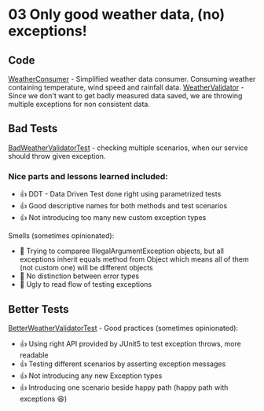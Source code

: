 # 03 Only good weather data, (no) exceptions!

## Code

[WeatherConsumer](src//main//java//io//github//javafaktura//s01e05//WeatherConsumer.java) - Simplified weather data consumer. Consuming weather containing temperature, wind speed and rainfall data.
[WeatherValidator](src//main//java//io//github//javafaktura//s01e05//WeatherValidator.java) - Since we don't want to get badly measured data saved, we are throwing multiple exceptions for non consistent data.

## Bad Tests

[BadWeatherValidatorTest](src//test//java//io//github//javafaktura//s01e05//BadWeatherValidatorTest.java) - checking multiple scenarios, when our service should throw given exception.

### Nice parts and lessons learned included:
* :+1: DDT - Data Driven Test done right using parametrized tests
* :+1: Good descriptive names for both methods and test scenarios
* :+1: Not introducing too many new custom exception types

Smells (sometimes opinionated):
* :hankey: Trying to comparee IllegalArgumentException objects, but all exceptions inherit equals method from Object which means all of them (not custom one) will be different objects
* :hankey: No distinction between error types
* :hankey: Ugly to read flow of testing exceptions


## Better Tests

[BetterWeatherValidatorTest](src//test//java//io//github//javafaktura//s01e05//BetterWeatherValidatorTest.java) -
Good practices (sometimes opinionated):
* :+1: Using right API provided by JUnit5 to test exception throws, more readable
* :+1: Testing different scenarios by asserting exception messages
* :+1: Not introducing any new Exception types
* :+1: Introducing one scenario beside happy path (happy path with exceptions :laughing:)


